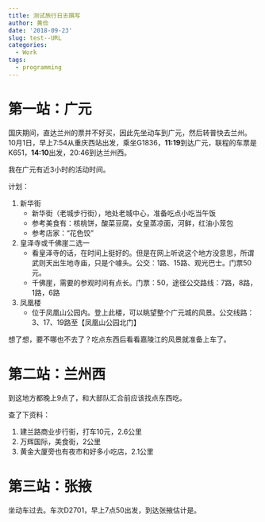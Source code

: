 ```yaml
---
title: 测试旅行日志撰写
author: 黄俭
date: '2018-09-23'
slug: test--URL
categories:
  - Work
tags:
  - programming
---
```

# 第一站：广元

国庆期间，直达兰州的票并不好买，因此先坐动车到广元，然后转普快去兰州。10月1日，早上7:54从重庆西站出发，乘坐G1836，**11:19**到达广元，联程的车票是K651，**14:10**出发，20:46到达兰州西。

我在广元有近3小时的活动时间。

计划：

1. 新华街 
    - 新华街（老城步行街），地处老城中心，准备吃点小吃当午饭
    - 参考美食有：核桃饼，酸菜豆腐，女皇蒸凉面，河鲜，红油小笼包
    - 参考店家：“花色饺”
1. 皇泽寺或千佛崖二选一
    - 看皇泽寺的话，在时间上挺好的。但是在网上听说这个地方没意思，所谓武则天出生地寺庙，只是个噱头。公交：1路、15路、观光巴士。门票50元。
    - 千佛崖，需要的参观时间有点长。门票：50，途径公交路线：7路，8路，1路，6路
1. 凤凰楼
    - 位于凤凰山公园内。登上此楼，可以眺望整个广元城的风景。公交线路：3、17、19路至【凤凰山公园北门】

想了想，要不哪也不去了？吃点东西后看看嘉陵江的风景就准备上车了。

# 第二站：兰州西
到这地方都晚上9点了，和大部队汇合前应该找点东西吃。

查了下资料：

1. 建兰路商业步行街，打车10元，2.6公里
1. 万辉国际，美食街，2公里
1. 黄金大厦旁也有夜市和好多小吃店，2.1公里

# 第三站：张掖
坐动车过去。车次D2701，早上7点50出发，到达张掖估计是。
